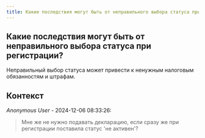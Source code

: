 ```yaml
---
title: Какие последствия могут быть от неправильного выбора статуса при регистрации?
---
```


## Какие последствия могут быть от неправильного выбора статуса при регистрации?

Неправильный выбор статуса может привести к ненужным налоговым обязанностям и штрафам.

## Контекст

_Anonymous User_ - 2024-12-06 08:33:26:

> Мне же не нужно подавать декларацию, если сразу же при регистрации поставила статус 'не активен'?
